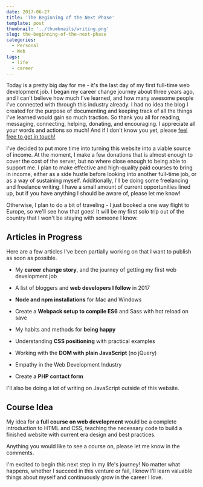 ```yaml
---
date: 2017-06-27
title: 'The Beginning of the Next Phase'
template: post
thumbnail: '../thumbnails/writing.png'
slug: the-beginning-of-the-next-phase
categories:
  - Personal
  - Web
tags:
  - life
  - career
---
```


Today is a pretty big day for me - it's the last day of my first full-time web development job. I began my career change journey about three years ago, and I can't believe how much I've learned, and how many awesome people I've connected with through this industry already. I had no idea the blog I created for the purpose of documenting and keeping track of all the things I've learned would gain so much traction. So thank you all for reading, messaging, connecting, helping, donating, and encouraging. I appreciate all your words and actions so much! And if I don't know you yet, please [feel free to get in touch!](https://www.taniarascia.com/contact)

I've decided to put more time into turning this website into a viable source of income. At the moment, I make a few donations that is almost enough to cover the cost of the server, but no where close enough to being able to support me. I plan to make effective and high-quality paid courses to bring in income, either as a side hustle before looking into another full-time job, or as a way of sustaining myself. Additionally, I'll be doing some freelancing and freelance writing. I have a small amount of current opportunities lined up, but if you have anything I should be aware of, please let me know!

Otherwise, I plan to do a bit of traveling - I just booked a one way flight to Europe, so we'll see how that goes! It will be my first solo trip out of the country that I won't be staying with someone I know.

## Articles in Progress

Here are a few articles I've been partially working on that I want to publish as soon as possible.

- My **career change story**, and the journey of getting my first web development job

- A list of bloggers and **web developers I follow** in 2017

- **Node and npm installations** for Mac and Windows

- Create a **Webpack setup to compile ES6** and Sass with hot reload on save

- My habits and methods for **being happy**

- Understanding **CSS positioning** with practical examples

- Working with the **DOM with plain JavaScript** (no jQuery)

- Empathy in the Web Development Industry

- Create a **PHP contact form**

I'll also be doing a lot of writing on JavaScript outside of this website.

## Course Idea

My idea for a **full course on web development** would be a complete introduction to HTML and CSS, teaching the necessary code to build a finished website with current era design and best practices.

Anything you would like to see a course on, please let me know in the comments.

I'm excited to begin this next step in my life's journey! No matter what happens, whether I succeed in this venture or fail, I know I'll learn valuable things about myself and continuously grow in the career I love.
